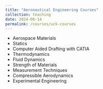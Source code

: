 ```yaml
---
title: "Aeronautical Engineering Courses"
collection: teaching
date: 2024-06-14
permalink: /courses/uck-courses
---
```

* Aerospace Materials
* Statics
* Computer Aided Drafting with CATIA
* Thermodynamics
* Fluid Dynamics
* Strength of Materials
* Measurement Techniques
* Compressible Aerodynamics
* Experimental Engineering

